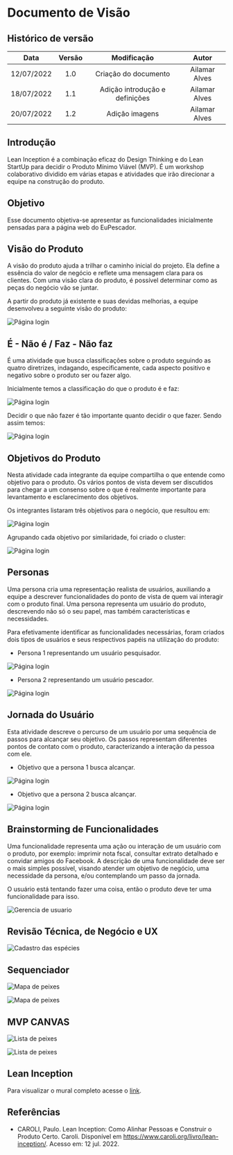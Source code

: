# Documento de Visão

## Histórico de versão
| Data | Versão | Modificação | Autor |
| :--: | :----: | :---------: | :---: |
| 12/07/2022 | 1.0 | Criação do documento | Ailamar Alves |
| 18/07/2022 | 1.1 | Adição introdução e definições | Ailamar Alves |
| 20/07/2022 | 1.2 | Adição imagens | Ailamar Alves |

## Introdução

Lean Inception é a combinação eficaz do Design Thinking e do Lean StartUp para decidir o Produto Mínimo Viável (MVP). É um workshop colaborativo dividido em várias etapas e atividades que irão direcionar a equipe na construção do produto.

## Objetivo

Esse documento objetiva-se apresentar as funcionalidades inicialmente pensadas para a página web do EuPescador.

## Visão do Produto 

A visão do produto ajuda a trilhar o caminho inicial do projeto. Ela define a essência do valor de negócio e reflete uma mensagem clara para os clientes. Com uma visão clara do produto, é possível determinar como as peças do negócio vão se juntar.

A partir do produto já existente e suas devidas melhorias, a equipe desenvolveu a seguinte visão do produto:

![Página login](../assets/images/visao-produto.JPG)

## É - Não é / Faz - Não faz

É uma atividade que busca classificações sobre o produto seguindo as quatro diretrizes, indagando, especificamente, cada aspecto positivo e negativo sobre o produto ser ou fazer algo.

Inicialmente temos a classificação do que o produto é e faz:

![Página login](../assets/images/e-faz.JPG)

Decidir o que não fazer é tão importante quanto decidir o que fazer. Sendo assim temos:

![Página login](../assets/images/nao-faz.JPG)

## Objetivos do Produto

Nesta atividade cada integrante da equipe compartilha o que entende como objetivo para o produto. Os vários pontos de vista
devem ser discutidos para chegar a um consenso sobre o que é realmente importante para levantamento e esclarecimento dos objetivos.

Os integrantes listaram três objetivos para o negócio, que resultou em:

![Página login](../assets/images/ideacao.JPG)

Agrupando cada objetivo por similaridade, foi criado o cluster:

![Página login](../assets/images/cluster.JPG)

## Personas

Uma persona cria uma representação realista de usuários, auxiliando a equipe a descrever funcionalidades do ponto de vista de quem vai interagir com o produto final. Uma persona representa um usuário do produto, descrevendo não só o seu papel, mas também características e necessidades. 

Para efetivamente identificar as funcionalidades necessárias, foram criados dois tipos de usuários e seus respectivos papéis na utilização do produto:

- Persona 1 representando um usuário pesquisador.

![Página login](../assets/images/persona.JPG)

- Persona 2 representando um usuário pescador.

![Página login](../assets/images/persona-2.JPG)

## Jornada do Usuário

Esta atividade descreve o percurso de um usuário por uma sequência de passos para alcançar seu objetivo. Os passos representam diferentes pontos de contato com o produto, caracterizando a interação da pessoa com ele. 

- Objetivo que a persona 1 busca alcançar.

![Página login](../assets/images/jornada.JPG)

- Objetivo que a persona 2 busca alcançar.

![Página login](../assets/images/jornada-2.JPG)

## Brainstorming de Funcionalidades

Uma funcionalidade representa uma ação ou interação de um usuário com o produto, por exemplo: imprimir nota fscal, consultar extrato detalhado e convidar amigos do Facebook. A descrição de uma funcionalidade deve ser o  mais simples possível, visando atender um objetivo de negócio, uma necessidade da persona, e/ou contemplando um passo da jornada.

O usuário está tentando fazer uma coisa, então o produto deve ter uma funcionalidade para isso.

![Gerencia de usuario](../assets/images/brainstorming.JPG)

## Revisão Técnica, de Negócio e UX

![Cadastro das espécies](../assets/images/ux-neg.JPG)

## Sequenciador

![Mapa de peixes](../assets/images/seq-mobile.JPG)

![Mapa de peixes](../assets/images/seq-web.JPG)

## MVP CANVAS

![Lista de peixes](../assets/images/canvas.JPG)

![Lista de peixes](../assets/images/canvas-2.JPG)

## Lean Inception

Para visualizar o mural completo acesse o [link](https://app.mural.co/t/unbfgaepsmds202111846/m/unbfgaepsmds202111846/1654695732969/c0a887fc3609c105085272211893e4cbcba497e5?invited=true&sender=u114ae1e60ee038ecd8c71344).

## Referências

- CAROLI, Paulo. Lean Inception: Como Alinhar Pessoas e Construir o Produto Certo. Caroli. Disponível em https://www.caroli.org/livro/lean-inception/. Acesso em: 12 jul. 2022.